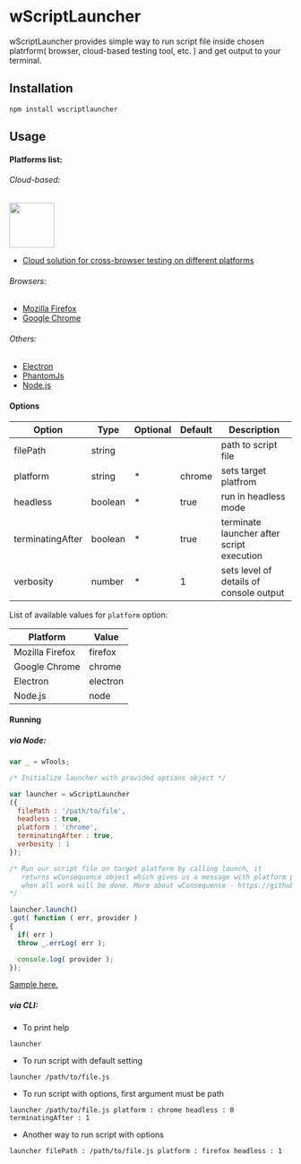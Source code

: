 # wScriptLauncher<!-- [![BrowserStack Status](https://www.browserstack.com/automate/badge.svg?badge_key=<badge_key>)](https://www.browserstack.com/automate/public-build/<badge_key>) -->

wScriptLauncher provides simple way to run script file inside chosen platrform( browser, cloud-based testing tool, etc. ) and get output to your terminal.

## Installation
```terminal
npm install wscriptlauncher
```

## Usage
#### Platforms list:
###### Cloud-based:

 <img src = "https://www.browserstack.com/images/layout/browserstack-logo-600x315.png" height = "80">
 
 * [Cloud solution for cross-browser testing on different platforms]( https://www.browserstack.com/ ) 

###### Browsers:
* [Mozilla Firefox]( https://www.mozilla.org/uk/firefox/new )
* [Google Chrome](https://www.google.com/chrome)

###### Others:
* [ Electron ](https://electron.atom.io)
* [ PhantomJs ](https://phantomjs.org)
* [ Node.js ](https://nodejs.org)

#### Options
Option | Type | Optional |  Default | Description
------------------------- | -------------------------| -------------------------| :------------------------- | -------------------------
filePath |string || |path to script file
platform |string|*|chrome| sets target platfrom
headless |boolean|*|true| run in headless mode
terminatingAfter |boolean|*|true| terminate launcher after script execution
verbosity |number|*|1| sets level of details of console output

List of available values for `platform` option:

Platform | Value |
------------------------- | -------------------------
Mozilla Firefox|firefox
Google Chrome|chrome
Electron|electron
Node.js|node

#### Running

##### via Node:
```javascript
var _ = wTools;

/* Initialize launcher with provided options object */

var launcher = wScriptLauncher
({
  filePath : '/path/to/file',
  headless : true,
  platform : 'chrome',
  terminatingAfter : true,
  verbosity : 1
});

/* Run our script file on target platform by calling launch, it
   returns wConsequence object which gives us a message with platform provider
   when all work will be done. More about wConsequence - https://github.com/Wandalen/wConsequence
*/

launcher.launch()
.got( function ( err, provider )
{
  if( err )
  throw _.errLog( err );

  console.log( provider );
});
```
[Sample here.](https://github.com/Wandalen/wScriptLauncher/blob/master/sample/ScriptLauncher.js)

##### via CLI:
* To print help
```terminal
launcher
```
* To run script with default setting
```terminal
launcher /path/to/file.js
```
* To run script with options, first argument must be path
```terminal
launcher /path/to/file.js platform : chrome headless : 0 terminatingAfter : 1
```
* Another way to run script with options
```terminal
launcher filePath : /path/to/file.js platform : firefox headless : 1
```
